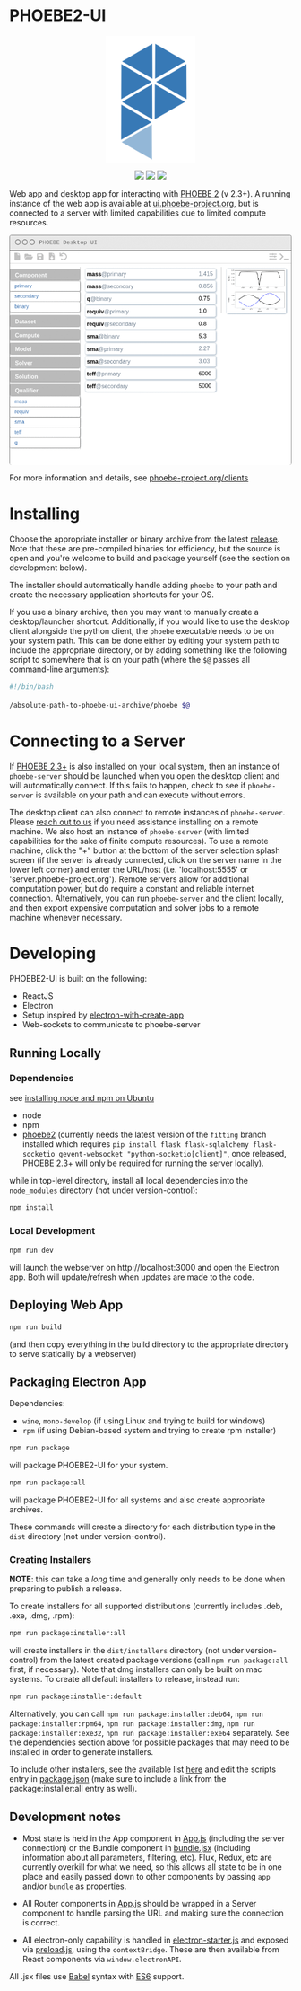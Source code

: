 # PHOEBE2-UI

<p align="center"><a href="http://phoebe-project.org"><img src="./public/logos/phoebe2.svg" alt="PHOEBE logo" width="160px" align="center"/></a></p>

<p align="center">
  <a href="http://phoebe-project.org/clients"><img src="https://img.shields.io/badge/website-phoebe--project.org%2Fclients-blue.svg"/></a>
  <a href="https://github.com/phoebe-project/phoebe2/blob/master/LICENSE"><img src="https://img.shields.io/badge/license-GPL3-blue.svg"/></a>
  <a href="https://ui.adsabs.harvard.edu/abs/2020arXiv200616951C"><img src="https://img.shields.io/badge/ApJS-Conroy+2020-lightgrey.svg"/></a>
</p>

Web app and desktop app for interacting with [PHOEBE 2](https://github.com/phoebe-project/phoebe2) (v 2.3+).  A running instance of the web app is available at [ui.phoebe-project.org](http://ui.phoebe-project.org), but is connected to a server with limited capabilities due to limited compute resources.

<p align="center">
  <a href="http://phoebe-project.org/clients"><img src="./mockups/ui-mockup.gif" alt="Console Animation" width="600px" align="center"/></a>
</p>

For more information and details, see [phoebe-project.org/clients](http://phoebe-project.org/clients)

# Installing

Choose the appropriate installer or binary archive from the latest [release](https://github.com/phoebe-project/phoebe2-ui/releases).  Note that these are pre-compiled binaries for efficiency, but the source is open and you're welcome to build and package yourself (see the section on development below).

The installer should automatically handle adding `phoebe` to your path and create the necessary application shortcuts for your OS.

If you use a binary archive, then you may want to manually create a desktop/launcher shortcut.  Additionally, if you would like to use the desktop client alongside the python client, the `phoebe` executable needs to be on your system path.  This can be done either by editing your system path to include the appropriate directory, or by adding something like the following script to somewhere that is on your path (where the `$@` passes all command-line arguments):

```bash
#!/bin/bash

/absolute-path-to-phoebe-ui-archive/phoebe $@
```

# Connecting to a Server

If [PHOEBE 2.3+](http://phoebe-project.org/install) is also installed on your local system, then an instance of `phoebe-server` should be launched when you open the desktop client and will automatically connect.  If this fails to happen, check to see if `phoebe-server` is available on your path and can execute without errors.

The desktop client can also connect to remote instances of `phoebe-server`.  Please [reach out to us](http://phoebe-project.org/help/contact) if you need assistance installing on a remote machine.  We also host an instance of `phoebe-server` (with limited capabilities for the sake of finite compute resources).  To use a remote machine, click the "+" button at the bottom of the server selection splash screen (if the server is already connected, click on the server name in the lower left corner) and enter the URL/host (i.e. 'localhost:5555' or 'server.phoebe-project.org').  Remote servers allow for additional computation power, but do require a constant and reliable internet connection.  Alternatively, you can run `phoebe-server` and the client locally, and then export expensive computation and solver jobs to a remote machine whenever necessary.


# Developing

PHOEBE2-UI is built on the following:
* ReactJS
* Electron
* Setup inspired by [electron-with-create-app](https://github.com/csepulv/electron-with-create-react-app)
* Web-sockets to communicate to phoebe-server

## Running Locally

### Dependencies

see [installing node and npm on Ubuntu](https://tecadmin.net/install-latest-nodejs-npm-on-ubuntu/)

  * node
  * npm
  * [phoebe2](https://www.github.com/phoebe-project/phoebe2) (currently needs the latest version of the `fitting` branch installed which requires `pip install flask flask-sqlalchemy flask-socketio gevent-websocket "python-socketio[client]"`, once released, PHOEBE 2.3+ will only be required for running the server locally).

while in top-level directory, install all local dependencies into the `node_modules` directory (not under version-control):

```bash
npm install
```

### Local Development

```bash
npm run dev
```

will launch the webserver on http://localhost:3000 and open the Electron app.  Both will update/refresh when updates are made to the code.

## Deploying Web App

```bash
npm run build
```

(and then copy everything in the build directory to the appropriate directory to serve statically by a webserver)

## Packaging Electron App

Dependencies:
* `wine`, `mono-develop` (if using Linux and trying to build for windows)
* `rpm` (if using Debian-based system and trying to create rpm installer)

```bash
npm run package
```

will package PHOEBE2-UI for your system.


```bash
npm run package:all
```

will package PHOEBE2-UI for all systems and also create appropriate archives.

These commands will create a directory for each distribution type in the `dist` directory (not under version-control).

### Creating Installers

**NOTE**: this can take a *long* time and generally only needs to be done when preparing to publish a release.

To create installers for all supported distributions (currently includes .deb, .exe, .dmg, .rpm):

```bash
npm run package:installer:all
```

will create installers in the `dist/installers` directory (not under version-control) from the latest created package versions (call `npm run package:all` first, if necessary).  Note that dmg installers can only be built on mac systems.  To create all default installers to release, instead run:

```bash
npm run package:installer:default
```

Alternatively, you can call `npm run package:installer:deb64`, `npm run package:installer:rpm64`, `npm run package:installer:dmg`, `npm run package:installer:exe32`, `npm run package:installer:exe64` separately.  See the dependencies section above for possible packages that may need to be installed in order to generate installers.

To include other installers, see the available list [here](https://github.com/electron-userland/electron-packager#distributable-creators) and edit the scripts entry in [package.json](package.json) (make sure to include a link from the package:installer:all entry as well).

## Development notes

* Most state is held in the App component in [App.js](/src/App.js) (including the server connection) or the Bundle component in [bundle.jsx](/src/Bundle.jsx) (including information about all parameters, filtering, etc).  Flux, Redux, etc are currently overkill for what we need, so this allows all state to be in one place and easily passed down to other components by passing `app` and/or `bundle` as properties.

* All Router components in [App.js](/src/App.js) should be wrapped in a Server component to handle parsing the URL and making sure the connection is correct.

* All electron-only capability is handled in [electron-starter.js](/src/electron-starter.js) and exposed via [preload.js](/src/preload.js), using the `contextBridge`. These are then available from React components via `window.electronAPI`.

All .jsx files use [Babel](https://babeljs.io/) syntax with [ES6](http://es6-features.org/) support.
